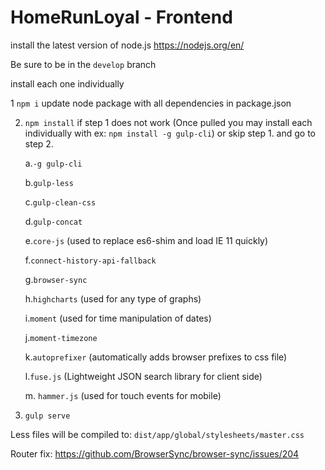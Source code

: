# HomeRunLoyal - Frontend

install the latest version of node.js https://nodejs.org/en/

Be sure to be in the `develop` branch

install each one individually

1 `npm i` update node package with all dependencies in package.json

2. `npm install` if step 1 does not work (Once pulled you may install each individually with ex: `npm install -g gulp-cli`) or skip step 1. and go to step 2.

      a.`-g gulp-cli`

      b.`gulp-less`

      c.`gulp-clean-css`

      d.`gulp-concat`

      e.`core-js` (used to replace es6-shim and load IE 11 quickly)

      f.`connect-history-api-fallback`

      g.`browser-sync`

      h.`highcharts` (used for any type of graphs)

      i.`moment` (used for time manipulation of dates)

      j.`moment-timezone`

      k.`autoprefixer` (automatically adds browser prefixes to css file)

      l.`fuse.js` (Lightweight JSON search library for client side)

      m. `hammer.js` (used for touch events for mobile)

3. `gulp serve`

Less files will be compiled to: `dist/app/global/stylesheets/master.css`


Router fix:
https://github.com/BrowserSync/browser-sync/issues/204
